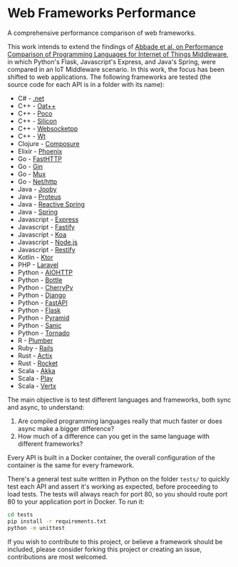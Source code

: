 # Web Frameworks Performance

A comprehensive performance comparison of web frameworks.

This work intends to extend the findings of [Abbade et al. on Performance Comparison of Programming Languages for Internet of Things Middleware](https://onlinelibrary.wiley.com/doi/abs/10.1002/ett.3891), in which Python's Flask, Javascript's Express, and Java's Spring, were compared in an IoT Middleware scenario. In this work, the focus has been shifted to web applications. The following frameworks are tested (the source code for each API is in a folder with its name):

+ C# - [.net](https://docs.microsoft.com/en-us/dotnet/)
+ C++ - [Oat++](https://github.com/oatpp/oatpp)
+ C++ - [Poco](https://pocoproject.org/)
+ C++ - [Silicon](https://github.com/matt-42/silicon)
+ C++ - [Websocketpp](https://github.com/zaphoyd/websocketpp)
+ C++ - [Wt](https://www.webtoolkit.eu/wt/)
+ Clojure - [Composure](https://github.com/metosin/compojure-api)
+ Elixir - [Phoenix](https://www.phoenixframework.org/)
+ Go - [FastHTTP](https://github.com/valyala/fasthttp)
+ Go - [Gin](https://github.com/gin-gonic/gin)
+ Go - [Mux](https://github.com/gorilla/mux)
+ Go - [Net/http](https://golang.org/pkg/net/http/)
+ Java - [Jooby](https://github.com/jooby-project/jooby)
+ Java - [Proteus](https://github.com/noboomu/proteus)
+ Java - [Reactive Spring](https://spring.io/reactive)
+ Java - [Spring](https://spring.io/)
+ Javascript - [Express](https://expressjs.com/)
+ Javascript - [Fastify](https://www.fastify.io/)
+ Javascript - [Koa](https://koajs.com/)
+ Javascript - [Node.js](https://nodejs.org/en/)
+ Javascript - [Restify](http://restify.com/)
+ Kotlin - [Ktor](https://ktor.io/)
+ PHP - [Laravel](https://laravel.com/)
+ Python - [AIOHTTP](https://docs.aiohttp.org/en/stable/)
+ Python - [Bottle](https://bottlepy.org/docs/dev/)
+ Python - [CherryPy](https://cherrypy.org/)
+ Python - [Django](https://www.djangoproject.com/)
+ Python - [FastAPI](https://fastapi.tiangolo.com/)
+ Python - [Flask](https://flask.palletsprojects.com/en/1.1.x/)
+ Python - [Pyramid](https://trypyramid.com/)
+ Python - [Sanic](https://sanic.readthedocs.io/en/latest/)
+ Python - [Tornado](https://www.tornadoweb.org/en/stable/)
+ R - [Plumber](https://www.rplumber.io/)
+ Ruby - [Rails](https://rubyonrails.org/)
+ Rust - [Actix](https://actix.rs/)
+ Rust - [Rocket](https://github.com/SergioBenitez/Rocket)
+ Scala - [Akka](https://akka.io/)
+ Scala - [Play](https://www.playframework.com/)
+ Scala - [Vertx](https://vertx.io/)

The main objective is to test different languages and frameworks, both sync and async, to understand:

1. Are compiled programming languages really that much faster or does async make a bigger difference?
2. How much of a difference can you get in the same language with different frameworks?

Every API is built in a Docker container, the overall configuration of the container is the same for every framework.

There's a general test suite written in Python on the folder `tests/` to quickly test each API and assert it's working as expected, before proceeding to load tests. The tests will always reach for port 80, so you should route port 80 to your application port in Docker. To run it:

```sh
cd tests
pip install -r requirements.txt
python -m unittest
```

If you wish to contribute to this project, or believe a framework should be included, please consider forking this project or creating an issue, contributions are most welcomed.
